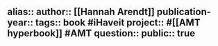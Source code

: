 alias::
author:: [[Hannah Arendt]] 
publication-year::
tags:: book #iHaveit 
project:: #[[AMT hyperbook]] #AMT 
question::
public:: true
-